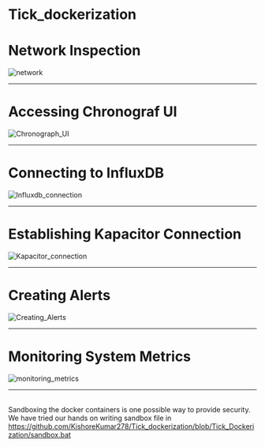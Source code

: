 # Tick_dockerization
<h1>Network Inspection</h1>

![network](https://user-images.githubusercontent.com/89623174/144608944-051372e8-a8d8-4cc4-8926-c46485244400.png)

--------------------------------------------------------------------------------------------------------------------------
<h1>Accessing Chronograf UI</h1>

![Chronograph_UI](https://user-images.githubusercontent.com/89623174/144608954-e6d950be-6579-45d8-ba27-4197835a98bd.png)

--------------------------------------------------------------------------------------------------------------------------
<h1>Connecting to InfluxDB</h1>

![Influxdb_connection](https://user-images.githubusercontent.com/89623174/144609293-3ffa0fdc-400f-42ba-80ef-278224de42ec.png)


--------------------------------------------------------------------------------------------------------------------------
<h1>Establishing Kapacitor Connection</h1>

![Kapacitor_connection](https://user-images.githubusercontent.com/89623174/144609951-9f9607ce-d7d8-4d76-bf61-69fc70da99e0.png)



--------------------------------------------------------------------------------------------------------------------------
  
<h1>Creating Alerts</h1>

![Creating_Alerts](https://user-images.githubusercontent.com/89623174/144609324-78f4f738-8080-4f1b-aa4b-c233a704b334.png)

-------------------------------------------------------------------------------------------------------
  
<h1>Monitoring System Metrics</h1>

![monitoring_metrics](https://user-images.githubusercontent.com/89623174/144609138-ae35f483-30e4-4413-890a-2053b270a4d4.png)

--------------------------------------------------------------------------------------------------------------------------

<br>Sandboxing the docker containers is one possible way to provide security.</br>
We have tried our hands on writing sandbox file in https://github.com/KishoreKumar278/Tick_dockerization/blob/Tick_Dockerization/sandbox.bat
</br>
